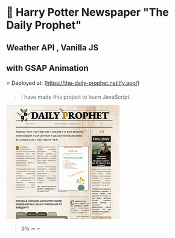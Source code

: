# 🧙 Harry Potter Newspaper "The Daily Prophet" 

## Weather API , Vanilla JS
## with GSAP Animation

⭐ Deployed at: (<https://the-daily-prophet.netlify.app/>)


>I have made this project to learn JavaScript.
>
![The Daily Prophet](https://github.com/OlaCharn/js-the-daily-prophet/blob/main/thedailyprophet.png?raw=true)
> 9¾ ⚯ 🗲 




